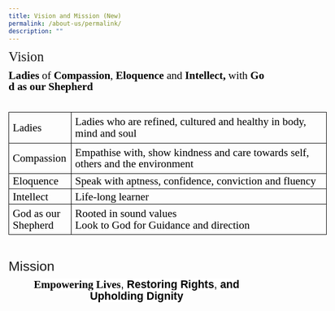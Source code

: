 ```yaml
---
title: Vision and Mission (New)
permalink: /about-us/permalink/
description: ""
---
```

<html>

<head>
<meta http-equiv=Content-Type content="text/html; charset=windows-1252">
<meta name=Generator content="Microsoft Word 15 (filtered)">
<style>
<!--
 /* Font Definitions */
 @font-face
	{font-family:Latha;
	panose-1:2 0 4 0 0 0 0 0 0 0;}
@font-face
	{font-family:"Cambria Math";
	panose-1:2 4 5 3 5 4 6 3 2 4;}
@font-face
	{font-family:DengXian;
	panose-1:2 1 6 0 3 1 1 1 1 1;}
@font-face
	{font-family:"\@DengXian";
	panose-1:2 1 6 0 3 1 1 1 1 1;}
@font-face
	{font-family:Congenial;}
@font-face
	{font-family:"Congenial Black";}
@font-face
	{font-family:"Open Sans";}
 /* Style Definitions */
 p.MsoNormal, li.MsoNormal, div.MsoNormal
	{margin-top:0in;
	margin-right:0in;
	margin-bottom:8.0pt;
	margin-left:0in;
	line-height:107%;
	font-size:11.0pt;
	font-family:"Calibri",sans-serif;}
.MsoPapDefault
	{margin-bottom:8.0pt;
	line-height:107%;}
@page WordSection1
	{size:8.5in 11.0in;
	margin:1.0in 1.0in 1.0in 1.0in;}
div.WordSection1
	{page:WordSection1;}
-->
</style>

</head>

<body lang=EN-US style='word-wrap:break-word'>

<div class=WordSection1>

<p class=MsoNormal><span lang=EN-SG style='font-size:20.0pt;line-height:107%;
font-family:"Congenial Black"'>Vision </span></p>

<p class=MsoNormal style='margin-bottom:0in;line-height:16.8pt'><b><span
style='font-size:16.0pt;font-family:Congenial;color:black'>Ladies</span></b><span
style='font-size:16.0pt;font-family:Congenial;color:black'>&nbsp;of&nbsp;<b>Compassion</b>,&nbsp;<b>Eloquence</b>&nbsp;and&nbsp;<b>Intellect,&nbsp;</b>with&nbsp;<b>God
as our Shepherd</b></span></p>

<p class=MsoNormal style='margin-bottom:0in;line-height:16.8pt'><b><span
style='font-size:16.0pt;font-family:Congenial;color:black'>&nbsp;</span></b></p>

<table class=MsoTableGrid border=1 cellspacing=0 cellpadding=0 width=626
 style='width:469.7pt;border-collapse:collapse;border:none'>
 <tr style='height:45.65pt'>
  <td width=108 style='width:80.75pt;border:solid windowtext 1.0pt;padding:
  0in 5.4pt 0in 5.4pt;height:45.65pt'>
  <p class=MsoNormal style='margin-bottom:0in;line-height:16.8pt'><span
  style='font-size:16.0pt;font-family:Congenial;color:black'>Ladies</span></p>
  </td>
  <td width=519 style='width:388.95pt;border:solid windowtext 1.0pt;border-left:
  none;padding:0in 5.4pt 0in 5.4pt;height:45.65pt'>
  <p class=MsoNormal style='margin-bottom:0in;line-height:16.8pt'><span
  style='font-size:16.0pt;font-family:Congenial;color:black'>Ladies who are
  refined, cultured and healthy in body, mind and soul</span></p>
  </td>
 </tr>
 <tr style='height:44.9pt'>
  <td width=108 style='width:80.75pt;border:solid windowtext 1.0pt;border-top:
  none;padding:0in 5.4pt 0in 5.4pt;height:44.9pt'>
  <p class=MsoNormal style='margin-bottom:0in;line-height:16.8pt'><span
  style='font-size:16.0pt;font-family:Congenial;color:black'>Compassion</span></p>
  </td>
  <td width=519 style='width:388.95pt;border-top:none;border-left:none;
  border-bottom:solid windowtext 1.0pt;border-right:solid windowtext 1.0pt;
  padding:0in 5.4pt 0in 5.4pt;height:44.9pt'>
  <p class=MsoNormal style='margin-bottom:0in;line-height:16.8pt'><span
  style='font-size:16.0pt;font-family:Congenial;color:black'>Empathise with,
  show kindness and care towards self, others and the environment</span></p>
  </td>
 </tr>
 <tr style='height:23.2pt'>
  <td width=108 style='width:80.75pt;border:solid windowtext 1.0pt;border-top:
  none;padding:0in 5.4pt 0in 5.4pt;height:23.2pt'>
  <p class=MsoNormal style='margin-bottom:0in;line-height:16.8pt'><span
  style='font-size:16.0pt;font-family:Congenial;color:black'>Eloquence</span></p>
  </td>
  <td width=519 style='width:388.95pt;border-top:none;border-left:none;
  border-bottom:solid windowtext 1.0pt;border-right:solid windowtext 1.0pt;
  padding:0in 5.4pt 0in 5.4pt;height:23.2pt'>
  <p class=MsoNormal style='margin-bottom:0in;line-height:16.8pt'><span
  style='font-size:16.0pt;font-family:Congenial;color:black'>Speak with
  aptness, confidence, conviction and fluency</span></p>
  </td>
 </tr>
 <tr style='height:22.4pt'>
  <td width=108 style='width:80.75pt;border:solid windowtext 1.0pt;border-top:
  none;padding:0in 5.4pt 0in 5.4pt;height:22.4pt'>
  <p class=MsoNormal style='margin-bottom:0in;line-height:16.8pt'><span
  style='font-size:16.0pt;font-family:Congenial;color:black'>Intellect</span></p>
  </td>
  <td width=519 style='width:388.95pt;border-top:none;border-left:none;
  border-bottom:solid windowtext 1.0pt;border-right:solid windowtext 1.0pt;
  padding:0in 5.4pt 0in 5.4pt;height:22.4pt'>
  <p class=MsoNormal style='margin-bottom:0in;line-height:16.8pt'><span
  style='font-size:16.0pt;font-family:Congenial;color:black'>Life-long learner</span></p>
  </td>
 </tr>
 <tr style='height:44.9pt'>
  <td width=108 style='width:80.75pt;border:solid windowtext 1.0pt;border-top:
  none;padding:0in 5.4pt 0in 5.4pt;height:44.9pt'>
  <p class=MsoNormal style='margin-bottom:0in;line-height:16.8pt'><span
  style='font-size:16.0pt;font-family:Congenial;color:black'>God as our
  Shepherd</span></p>
  </td>
  <td width=519 style='width:388.95pt;border-top:none;border-left:none;
  border-bottom:solid windowtext 1.0pt;border-right:solid windowtext 1.0pt;
  padding:0in 5.4pt 0in 5.4pt;height:44.9pt'>
  <p class=MsoNormal style='margin-bottom:0in;line-height:16.8pt'><span
  style='font-size:16.0pt;font-family:Congenial;color:black'>Rooted in sound
  values<br style='outline: 0px'>
  Look to God for Guidance and direction</span></p>
  </td>
 </tr>
</table>

<p class=MsoNormal style='margin-bottom:0in'><span style='font-size:20.0pt;
font-family:Congenial;color:black'>&nbsp;</span></p>

<p class=MsoNormal style='margin-bottom:0in'><span style='font-size:20.0pt;
font-family:Congenial;color:black'>&nbsp;</span></p>

<p class=MsoNormal><span lang=EN-SG style='font-size:20.0pt;line-height:107%;
font-family:Arial, Helvetica, sans-serif;'>Mission</span></p>

<p class=MsoNormal align=center style='text-align:center'><strong><span
style='font-size:16.0pt;line-height:107%;font-family:Congenial;color:black;
background:white'>Empowering&nbsp;Lives</span></strong><span style='font-size:
16.0pt;line-height:107%;font-family:Arial, Helvetica, sans-serif;color:black;background:white'><span
style='font-variant-ligatures: normal;font-variant-caps: normal;orphans: 2;
widows: 2;-webkit-text-stroke-width: 0px;text-decoration-thickness: initial;
text-decoration-style: initial;text-decoration-color: initial;float:none;
word-spacing:0px'>,&nbsp;</span><strong style='outline: 0px;font-variant-ligatures: normal;
font-variant-caps: normal;orphans: 2;widows: 2;-webkit-text-stroke-width: 0px;
text-decoration-thickness: initial;text-decoration-style: initial;text-decoration-color: initial;
word-spacing:0px'><span style='font-family:Arial, Helvetica, sans-serif'>Restoring Rights</span></strong><span
style='font-variant-ligatures: normal;font-variant-caps: normal;orphans: 2;
widows: 2;-webkit-text-stroke-width: 0px;text-decoration-thickness: initial;
text-decoration-style: initial;text-decoration-color: initial;float:none;
word-spacing:0px'>,&nbsp;</span><strong style='outline: 0px;font-variant-ligatures: normal;
font-variant-caps: normal;orphans: 2;widows: 2;-webkit-text-stroke-width: 0px;
text-decoration-thickness: initial;text-decoration-style: initial;text-decoration-color: initial;
word-spacing:0px'><span style='font-family:Arial, Helvetica, sans-serif'>and Upholding Dignity</span></strong></span></p>

</div>

</body>

</html>
